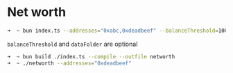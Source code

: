 # Net worth

```bash
➜  ~ bun index.ts --addresses="0xabc,0xdeadbeef" --balanceThreshold=100 --dataFolder="./data"
```

`balanceThreshold` and `dataFolder` are optional

```bash
➜  ~ bun build ./index.ts --compile --outfile networth
➜  ~ ./networth --addresses="0xdeadbeef"
```

